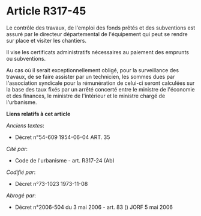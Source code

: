 # Article R317-45

Le contrôle des travaux, de l'emploi des fonds prêtés et des subventions est assuré par le directeur départemental de
l'équipement qui peut se rendre sur place et visiter les chantiers.

Il vise les certificats administratifs nécessaires au paiement des emprunts ou subventions.

Au cas où il serait exceptionnellement obligé, pour la surveillance des travaux, de se faire assister par un technicien, les
sommes dues par l'association syndicale pour la rémunération de celui-ci seront calculées sur la base des taux fixés par un
arrêté concerté entre le ministre de l'économie et des finances, le ministre de l'intérieur et le ministre chargé de
l'urbanisme.

**Liens relatifs à cet article**

_Anciens textes_:

  - Décret n°54-609 1954-06-04 ART. 35

_Cité par_:

  - Code de l'urbanisme - art. R317-24 (Ab)

_Codifié par_:

  - Décret n°73-1023 1973-11-08

_Abrogé par_:

  - Décret n°2006-504 du 3 mai 2006 - art. 83 () JORF 5 mai 2006
